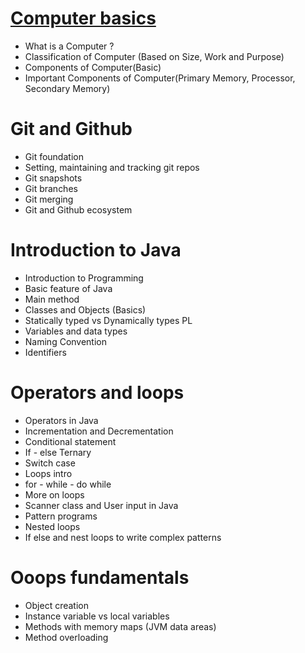 # [Computer basics](lectures/1.ComputerBasics.pdf)
- What is a Computer ?
- Classification of Computer (Based on Size, Work and Purpose)
- Components of Computer(Basic)
- Important Components of Computer(Primary Memory, Processor, Secondary Memory)

# Git and Github
- Git foundation
- Setting, maintaining and tracking git repos
- Git snapshots
- Git branches
- Git merging
- Git and Github ecosystem

# Introduction to Java
- Introduction to Programming
- Basic feature of Java
- Main method
- Classes and Objects (Basics)
- Statically typed vs Dynamically types PL
- Variables and data types
- Naming Convention
- Identifiers

# Operators and loops
- Operators in Java
- Incrementation and Decrementation
- Conditional statement
- If - else Ternary
- Switch case
- Loops intro
- for - while - do while
- More on loops
- Scanner class and User input in Java
- Pattern programs
- Nested loops
- If else and nest loops to write complex patterns

# Ooops fundamentals
- Object creation
- Instance variable vs local variables
- Methods with memory maps (JVM data areas)
- Method overloading



